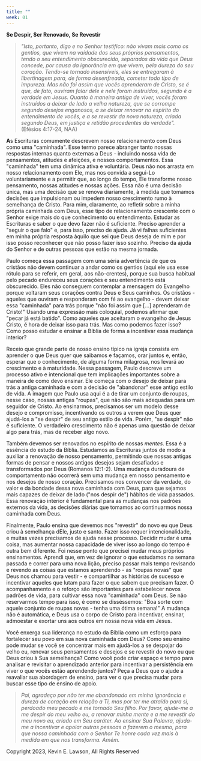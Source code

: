 ```yaml
---
title: ""
week: 01
---
```


**Se Despir, Ser Renovado, Se Revestir**

> *"Isto, portanto, digo e no Senhor testifico: não vivam mais como os
> gentios, que vivem na vaidade dos seus próprios pensamentos, tendo o
> seu entendimento obscurecido, separados da vida que Deus concede, por
> causa da ignorância em que vivem, pela dureza do seu coração. Tendo-se
> tornado insensíveis, eles se entregaram à libertinagem para, de forma
> desenfreada, cometer todo tipo de impureza. Mas não foi assim que
> vocês aprenderam de Cristo, se é que, de fato, ouviram falar dele e
> nele foram instruídos, segundo é a verdade em Jesus. Quanto à maneira
> antiga de viver, vocês foram instruídos a deixar de lado a velha
> natureza, que se corrompe segundo desejos enganosos, a se deixar
> renovar no espírito do entendimento de vocês, e a se revestir da nova
> natureza, criada segundo Deus, em justiça e retidão procedentes da
> verdade".* (Efésios 4:17-24, NAA)

**A**s Escrituras comumente descrevem nosso relacionamento com Deus como
uma "caminhada". Esse termo parece abranger tanto nossas respostas
internas quanto externas a Deus - incluindo nossa vida de pensamentos,
atitudes e afeições, e nossos comportamentos. Essa "caminhada" tem uma
dinâmica ativa e voluntária. Deus não nos arrasta em nosso
relacionamento com Ele, mas nos convida a segui-Lo voluntariamente e a
permitir que, ao longo do tempo, Ele transforme nosso pensamento, nossas
atitudes e nossas ações. Essa não é uma decisão única, mas uma decisão
que se renova diariamente, à medida que tomamos decisões que impulsionam
ou impedem nosso crescimento rumo à semelhança de Cristo. Para mim,
claramente, ao refletir sobre a minha própria caminhada com Deus, esse
tipo de relacionamento crescente com o Senhor exige mais do que
conhecimento ou entendimento. Estudar as Escrituras e saber o que devo
fazer não é suficiente. Preciso aprender a "seguir o que falo" e, para
isso, preciso de ajuda. Já vi falhas suficientes em minha própria
resposta àquilo que sei que Deus deseja de mim e por isso posso
reconhecer que não posso fazer isso sozinho. Preciso da ajuda do Senhor
e de outras pessoas que estão na mesma jornada.

Paulo começa essa passagem com uma séria advertência de que os cristãos
não devem continuar a andar como os gentios (aqui ele usa esse rótulo
para se referir, em geral, aos não-crentes), porque sua busca habitual
pelo pecado endureceu seus corações e seu entendimento está obscurecido.
Eles não conseguem contemplar a mensagem do Evangelho porque voltaram
seus corações contra Deus e Seus caminhos. Os cristãos - aqueles que
ouviram e responderam com fé ao evangelho - devem deixar essa
"caminhada" para trás porque "não foi assim que \[\...\] aprenderam de
Cristo!" Usando uma expressão mais coloquial, podemos afirmar que "pecar
já está batido". Como aqueles que aceitaram o evangelho de Jesus Cristo,
é hora de deixar isso para trás. Mas como podemos fazer isso? Como posso
estudar e ensinar a Bíblia de forma a incentivar essa mudança interior?

Receio que grande parte de nosso ensino típico na igreja consista em
aprender o que Deus quer que saibamos e façamos, orar juntos e, então,
esperar que o conhecimento, de alguma forma milagrosa, nos levará ao
crescimento e à maturidade. Nessa passagem, Paulo descreve um processo
ativo e intencional que tem implicações importantes sobre a maneira de
como devo ensinar. Ele começa com o desejo de deixar para trás a antiga
caminhada e com a decisão de "abandonar" esse antigo estilo de vida. A
imagem que Paulo usa aqui é a de tirar um conjunto de roupas, nesse
caso, nossas antigas "roupas", que não são mais adequadas para um
seguidor de Cristo. Ao ensinarmos, precisamos ser um modelo desse desejo
e compromisso, incentivando os outros a verem que Deus quer ajudá-los a
"se despir" de seu antigo estilo de vida. Porém, "se despir" não é
suficiente. O verdadeiro crescimento não é apenas uma questão de deixar
algo para trás, mas de receber algo novo.

Também devemos ser renovados no espírito de nossas *mentes*. Essa é a
essência do estudo da Bíblia. Estudamos as Escrituras juntos de modo a
auxiliar a renovação de nosso pensamento, permitindo que nossas antigas
formas de pensar e nossos antigos desejos sejam desafiados e
transformados por Deus (Romanos 12:1-2). Uma mudança duradoura de
comportamento não ocorrerá sem uma mudança em nosso pensamento e nos
desejos de nosso coração. Precisamos nos convencer da verdade, do valor
e da bondade dessa nova caminhada com Deus, para que sejamos mais
capazes de deixar de lado ("nos despir de") hábitos de vida passados.
Essa renovação interior é fundamental para as mudanças nos padrões
externos da vida, as decisões diárias que tomamos ao continuarmos nossa
caminhada com Deus.

Finalmente, Paulo ensina que devemos nos "revestir" do novo eu que Deus
criou à semelhança dEle, justo e santo. Fazer isso requer
intencionalidade, e muitas vezes precisamos de ajuda nesse processo.
Decidir mudar é uma coisa, mas aumentar nossa capacidade de viver isso
ao longo do tempo é outra bem diferente. Foi nesse ponto que precisei
mudar meus próprios ensinamentos. Aprendi que, em vez de ignorar o que
estudamos na semana passada e correr para uma nova lição, preciso passar
mais tempo revisando e revendo as coisas que estamos aprendendo - as
"roupas novas" que Deus nos chamou para vestir - e compartilhar as
histórias de sucesso e incentivar aqueles que lutam para fazer o que
sabem que precisam fazer. O acompanhamento e o reforço são importantes
para estabelecer novos padrões de vida, para cultivar essa nova
"caminhada" com Deus. Se não reservarmos tempo para isso, é como se
disséssemos: "Boa sorte com aquele conjunto de roupas novas - tenha uma
ótima semana!" A mudança não é automática, e Deus usa o corpo de Cristo
para incentivar, ensinar, admoestar e exortar uns aos outros em nossa
nova vida em Jesus.

Você enxerga sua liderança no estudo da Bíblia como um esforço para
fortalecer seu povo em sua nova caminhada com Deus? Como seu ensino pode
mudar se você se concentrar mais em ajudá-los a se despojar do velho eu,
renovar seus pensamentos e desejos e se revestir do novo eu que Deus
criou à Sua semelhança? Como você pode criar espaço e tempo para
analisar e revisitar o aprendizado anterior para incentivar a
persistência em viver o que vocês estão aprendendo juntos? Peça a Deus
que o ajude a reavaliar sua abordagem de ensino, para ver o que precisa
mudar para buscar esse tipo de ensino de apoio.

> *Pai, agradeço por não ter me abandonado em minha ignorância e dureza
> de coração em relação a Ti, mas por ter me atraído para si, perdoado
> meu pecado e me tornado Seu filho. Por favor, ajude-me a me despir do
> meu velho eu, a renovar minha mente e a me revestir do meu novo eu,
> criado em Seu caráter. Ao ensinar Sua Palavra, ajuda-me a incentivar e
> apoiar outras pessoas a fazerem o mesmo, para que nossa caminhada com
> o Senhor Te honre cada vez mais à medida em que nos transforma. Amém.*

Copyright 2023, Kevin E. Lawson, All Rights Reserved
